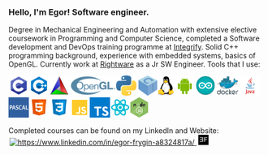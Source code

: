 ### Hello, I'm Egor! Software engineer.
Degree in Mechanical Engineering and Automation with extensive elective coursework in Programming and Computer Science, completed a Software development and DevOps training programme at [Integrify](https://www.integrify.io/). Solid C++ programming background, experience with embedded systems, basics of OpenGL. Currently work at [Rightware](https://rightware.com/) as a Jr SW Engineer. Tools that I use:

<img src = "images/c.jpg" height = 40px/><img src = "images/cpp.jpg" height = 40px/><img src = "images/cmake.png" height = 40px/><img src = "images/opengl.png" height = 40px/><img src = "images/python.png" height = 40px/> <img src = "images/conan.png" height = 40px/><img src = "images/linux.png" height = 40px/><img src = "images/android.png" height = 40px/><img src = "images/arduino.jpg" height = 40px/><img src = "images/docker.jpg" height = 40px/><img src = "images/java.png" height = 40px/><img src = "images/pascal.jpg" height = 40px/><img src = "images/html.jpg" height = 40px/><img src = "images/css.jpg" height = 40px/><img src = "images/js.png" height = 40px/><img src = "images/ts.jpg" height = 40px/><img src = "images/react.png" height = 40px/><img src = "images/node.jpg" height = 40px/>

Completed courses can be found on my LinkedIn and Website:
<a href="https://www.linkedin.com/in/egor-frygin-a8324817a/" target="_blank"  style = "padding:2px">
    <img height="20px" src="https://raw.githubusercontent.com/rahuldkjain/github-profile-readme-generator/master/src/images/icons/Social/linked-in-alt.svg" alt="https://www.linkedin.com/in/egor-frygin-a8324817a/"/>
</a>
<a href="https://homykaze.github.io/index.html" target="_blank" style = "padding:2px">
    <img src="images/logo.jpg" height="20px"/>
</a>

